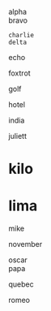 alpha\
bravo

```
charlie
delta
```

echo

foxtrot

golf

hotel

india

juliett

# kilo

# lima

mike

november

oscar\
papa

quebec

romeo
